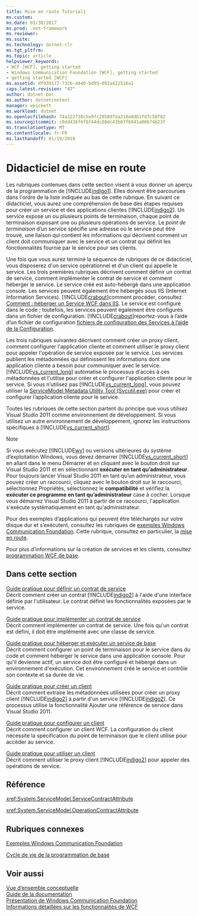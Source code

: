 ```yaml
---
title: Mise en route Tutorial1
ms.custom: 
ms.date: 03/30/2017
ms.prod: .net-framework
ms.reviewer: 
ms.suite: 
ms.technology: dotnet-clr
ms.tgt_pltfrm: 
ms.topic: article
helpviewer_keywords:
- WCF [WCF], getting started
- Windows Communication Foundation [WCF], getting started
- getting started [WCF]
ms.assetid: df939177-73cb-4440-bd95-092a421516a1
caps.latest.revision: "47"
author: dotnet-bot
ms.author: dotnetcontent
manager: wpickett
ms.workload: dotnet
ms.openlocfilehash: 74a322730c5e9fc205097da310a8db1fd7c50f82
ms.sourcegitcommit: c0dd436f6f8f44dc80dc43b07f6841a00b74b23f
ms.translationtype: MT
ms.contentlocale: fr-FR
ms.lasthandoff: 01/19/2018
---
```

# <a name="getting-started-tutorial"></a>Didacticiel de mise en route
Les rubriques contenues dans cette section visent à vous donner un aperçu de la programmation de [!INCLUDE[indigo1](../../../includes/indigo1-md.md)]. Elles doivent être parcourues dans l'ordre de la liste indiquée au bas de cette rubrique. En suivant ce didacticiel, vous aurez une compréhension de base des étapes requises pour créer un service et des applications clientes [!INCLUDE[indigo2](../../../includes/indigo2-md.md)]. Un service expose un ou plusieurs points de terminaison, chaque point de terminaison exposant une ou plusieurs opérations de service. Le *point de terminaison* d’un service spécifie une adresse où le service peut être trouvé, une liaison qui contient les informations qui décrivent comment un client doit communiquer avec le service et un contrat qui définit les fonctionnalités fournie par le service pour ses clients.  
  
 Une fois que vous aurez terminé la séquence de rubriques de ce didacticiel, vous disposerez d'un service opérationnel et d'un client qui appelle le service. Les trois premières rubriques décrivent comment définir un contrat de service, comment implémenter le contrat de service et comment héberger le service. Le service créé est auto-hébergé dans une application console. Les services peuvent également être hébergés sous IIS (Internet Information Services). [!INCLUDE[crabout](../../../includes/crabout-md.md)]comment procéder, consultez [Comment : héberger un Service WCF dans IIS](../../../docs/framework/wcf/feature-details/how-to-host-a-wcf-service-in-iis.md). Le service est configuré dans le code ; toutefois, les services peuvent également être configurés dans un fichier de configuration. [!INCLUDE[crabout](../../../includes/crabout-md.md)]reportez-vous à l’aide d’un fichier de configuration [fichiers de configuration des Services à l’aide de la Configuration](../../../docs/framework/wcf/configuring-services-using-configuration-files.md).  
  
 Les trois rubriques suivantes décrivent comment créer un proxy client, comment configurer l'application cliente et comment utiliser le proxy client pour appeler l'opération de service exposée par le service. Les services publient les métadonnées qui définissent les informations dont une application cliente a besoin pour communiquer avec le service. [!INCLUDE[vs_current_long](../../../includes/vs-current-long-md.md)] automatise le processus d'accès à ces métadonnées et l'utilise pour créer et configurer l'application cliente pour le service. Si vous n’utilisez pas [!INCLUDE[vs_current_long](../../../includes/vs-current-long-md.md)], vous pouvez utiliser la [ServiceModel Metadata Utility Tool (Svcutil.exe)](../../../docs/framework/wcf/servicemodel-metadata-utility-tool-svcutil-exe.md) pour créer et configurer l’application cliente pour le service.  
  
 Toutes les rubriques de cette section partent du principe que vous utilisez Visual Studio 2011 comme environnement de développement. Si vous utilisez un autre environnement de développement, ignorez les instructions spécifiques à [!INCLUDE[vs_current_short](../../../includes/vs-current-short-md.md)].  
  
> [!NOTE]
>  Si vous exécutez [!INCLUDE[wv](../../../includes/wv-md.md)] ou versions ultérieures du système d’exploitation Windows, vous devez démarrer [!INCLUDE[vs_current_short](../../../includes/vs-current-short-md.md)] en allant dans le menu Démarrer et en cliquant avec le bouton droit sur Visual Studio 2011 et en sélectionnant **exécuter en tant qu’administrateur**. Pour toujours lancer Visual Studio 2011 en tant qu’un administrateur, vous pouvez créer un raccourci, cliquez avec le bouton droit sur le raccourci, sélectionnez Propriétés, sélectionnez le **compatibilité** et vérifiez la **exécuter ce programme en tant qu’administrateur** case à cocher. Lorsque vous démarrez Visual Studio 2011 à partir de ce raccourci, l'application s'exécute systématiquement en tant qu'administrateur.  
  
 Pour des exemples d’applications qui peuvent être téléchargés sur votre disque dur et s’exécutent, consultez les rubriques de [exemples Windows Communication Foundation](http://msdn.microsoft.com/library/8ec9d192-5d81-4f64-bfd3-90c5e5858c91). Cette rubrique, consultez en particulier, la [mise en route](../../../docs/framework/wcf/samples/getting-started-sample.md).  
  
 Pour plus d’informations sur la création de services et les clients, consultez [programmation WCF de base](../../../docs/framework/wcf/basic-wcf-programming.md).  
  
## <a name="in-this-section"></a>Dans cette section  
 [Guide pratique pour définir un contrat de service](../../../docs/framework/wcf/how-to-define-a-wcf-service-contract.md)  
 Décrit comment créer un contrat [!INCLUDE[indigo2](../../../includes/indigo2-md.md)] à l'aide d'une interface définie par l'utilisateur. Le contrat définit les fonctionnalités exposées par le service.  
  
 [Guide pratique pour implémenter un contrat de service](../../../docs/framework/wcf/how-to-implement-a-wcf-contract.md)  
 Décrit comment implémenter un contrat de service. Une fois qu'un contrat est défini, il doit être implémenté avec une classe de service.  
  
 [Guide pratique pour héberger et exécuter un service de base](../../../docs/framework/wcf/how-to-host-and-run-a-basic-wcf-service.md)  
 Décrit comment configurer un point de terminaison pour le service dans du code et comment héberger le service dans une application console. Pour qu'il devienne actif, un service doit être configuré et hébergé dans un environnement d'exécution. Cet environnement crée le service et contrôle son contexte et sa durée de vie.  
  
 [Guide pratique pour créer un client](../../../docs/framework/wcf/how-to-create-a-wcf-client.md)  
 Décrit comment extraire les métadonnées utilisées pour créer un proxy client [!INCLUDE[indigo2](../../../includes/indigo2-md.md)] à partir d'un service [!INCLUDE[indigo2](../../../includes/indigo2-md.md)]. Ce processus utilise la fonctionnalité Ajouter une référence de service dans Visual Studio 2011.  
  
 [Guide pratique pour configurer un client](../../../docs/framework/wcf/how-to-configure-a-basic-wcf-client.md)  
 Décrit comment configurer un client WCF. La configuration du client nécessite la spécification du point de terminaison que le client utilise pour accéder au service.  
  
 [Guide pratique pour utiliser un client](../../../docs/framework/wcf/how-to-use-a-wcf-client.md)  
 Décrit comment utiliser le proxy client [!INCLUDE[indigo2](../../../includes/indigo2-md.md)] pour appeler des opérations de service.  
  
## <a name="reference"></a>Référence  
 <xref:System.ServiceModel.ServiceContractAttribute>  
  
 <xref:System.ServiceModel.OperationContractAttribute>  
  
## <a name="related-sections"></a>Rubriques connexes  
 [Exemples Windows Communication Foundation](http://msdn.microsoft.com/library/8ec9d192-5d81-4f64-bfd3-90c5e5858c91)  
  
 [Cycle de vie de la programmation de base](../../../docs/framework/wcf/basic-programming-lifecycle.md)  
  
## <a name="see-also"></a>Voir aussi  
 [Vue d’ensemble conceptuelle](../../../docs/framework/wcf/conceptual-overview.md)  
 [Guide de la documentation](../../../docs/framework/wcf/guide-to-the-documentation.md)  
 [Présentation de Windows Communication Foundation](../../../docs/framework/wcf/whats-wcf.md)  
 [Informations détaillées sur les fonctionnalités de WCF](../../../docs/framework/wcf/feature-details/index.md)
